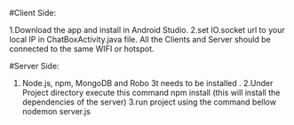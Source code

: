 #Client Side:

1.Download the app and install in Android Studio.
2.set IO.socket url to your local IP in ChatBoxActivity.java file. All the Clients and Server should be connected to the same WIFI or hotspot.

#Server Side:

1. Node.js, npm, MongoDB and Robo 3t needs to be installed .
2.Under Project directory execute this command
npm install (this will install the dependencies of the server)
3.run project using the command bellow
nodemon server.js
